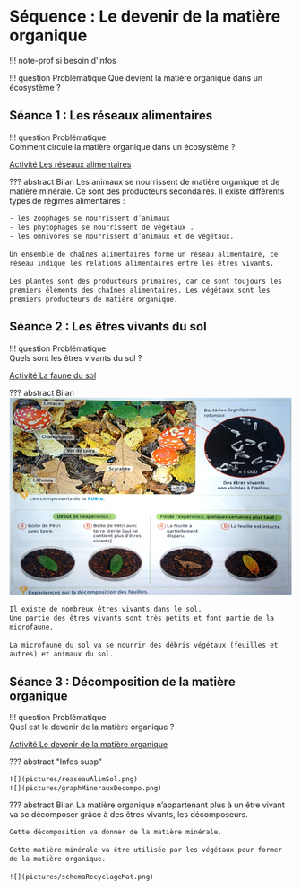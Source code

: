 # Séquence : Le devenir de la matière organique

!!! note-prof
    si besoin d'infos


!!! question Problématique
    Que devient la matière organique dans un écosystème ?




## Séance 1 : Les réseaux alimentaires

!!! question Problématique   
    Comment circule la matière organique dans un écosystème ? 

[Activité Les réseaux alimentaires](../reseauxAlim)

??? abstract Bilan
    Les animaux se nourrissent de matière organique et de matière minérale. Ce sont des producteurs secondaires.
    Il existe différents types de régimes alimentaires :

         
    - les zoophages se nourrissent d’animaux
    - les phytophages se nourrissent de végétaux .
    - les omnivores se nourrissent d’animaux et de végétaux.
  
    Un ensemble de chaînes alimentaires forme un réseau alimentaire, ce réseau indique les relations alimentaires entre les êtres vivants.

    Les plantes sont des producteurs primaires, car ce sont toujours les premiers éléments des chaînes alimentaires. Les végétaux sont les premiers producteurs de matière organique.

## Séance 2 : Les êtres vivants du sol

!!! question Problématique   
    Quels sont les êtres vivants du sol ? 


[Activité La faune du sol](../devenirMatOrga)




??? abstract Bilan
    ![](pictures/etresVivantsSol.png)

    Il existe de nombreux êtres vivants dans le sol. 
    Une partie des êtres vivants sont très petits et font partie de la microfaune.

    La microfaune du sol va se nourrir des débris végétaux (feuilles et autres) et animaux du sol. 
    
## Séance 3 : Décomposition de la matière organique

!!! question Problématique   
    Quel est le devenir de la matière organique ?

[Activité Le devenir de la matière organique](../devenirMatOrga)



??? abstract "Infos supp"

    ![](pictures/reaseauAlimSol.png)
    ![](pictures/graphMinerauxDecompo.png)

??? abstract Bilan
    La matière organique n’appartenant plus à un être vivant va se décomposer grâce à des êtres vivants, les décomposeurs.

    Cette décomposition va donner de la matière minérale.
    
    Cette matière minérale va être utilisée par les végétaux pour former de la matière organique.

    ![](pictures/schemaRecyclageMat.png)
